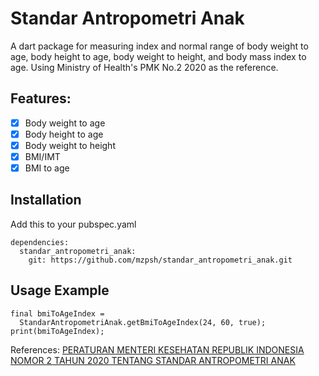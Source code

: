 # Standar Antropometri Anak
A dart package for measuring index and normal range of body weight to age, body height to age, body weight to height, and body mass index to age. Using Ministry of Health's PMK No.2 2020 as the reference.

## Features:
- [x] Body weight to age
- [x] Body height to age
- [x] Body weight to height
- [x] BMI/IMT 
- [x] BMI to age

## Installation
Add this to your pubspec.yaml
```
dependencies:
  standar_antropometri_anak:
    git: https://github.com/mzpsh/standar_antropometri_anak.git
```
## Usage Example
```
final bmiToAgeIndex = 
  StandarAntropometriAnak.getBmiToAgeIndex(24, 60, true);
print(bmiToAgeIndex);
```

References:
[PERATURAN MENTERI KESEHATAN REPUBLIK INDONESIA NOMOR 2 TAHUN 2020 TENTANG STANDAR ANTROPOMETRI ANAK](http://hukor.kemkes.go.id/uploads/produk_hukum/PMK_No__2_Th_2020_ttg_Standar_Antropometri_Anak.pdf)
